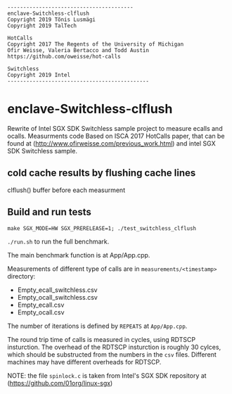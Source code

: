 ```
----------------------------------------
enclave-Switchless-clflush
Copyright 2019 Tõnis Lusmägi
Copyright 2019 TalTech

HotCalls
Copyright 2017 The Regents of the University of Michigan
Ofir Weisse, Valeria Bertacco and Todd Austin
https://github.com/oweisse/hot-calls

Switchless
Copyright 2019 Intel
---------------------------------------------
```
# enclave-Switchless-clflush

Rewrite of Intel SGX SDK Switchless sample project to measure ecalls and ocalls.
Measurments code Based on ISCA 2017 HotCalls paper, that can be found at (http://www.ofirweisse.com/previous_work.html) and intel SGX SDK Switchless sample.

## cold cache results by flushing cache lines

clflush() buffer before each measurment

## Build and run tests
`make SGX_MODE=HW SGX_PRERELEASE=1; ./test_switchless_clflush`

`./run.sh` to run the full benchmark.

The main benchmark function is at App/App.cpp.

Measurements of different type of calls are in `measurements/<timestamp>` directory:

- Empty_ecall_switchless.csv
- Empty_ocall_switchless.csv
- Empty_ecall.csv
- Empty_ocall.csv

The number of iterations is defined by `REPEATS` at `App/App.cpp`.

The round trip time of calls is measured in cycles, using RDTSCP insturction. The overhead of the RDTSCP insturction is roughly 30 cylces, which should be substructed from the numbers in the `csv` files. Different machines may have different overheads for RDTSCP.  

NOTE: the file `spinlock.c` is taken from Intel's SGX SDK repository at (https://github.com/01org/linux-sgx)
